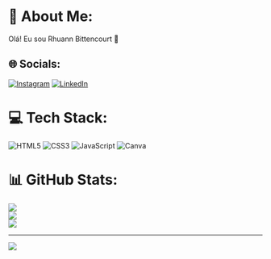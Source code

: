 # 💫 About Me:
Olá! Eu sou Rhuann Bittencourt 👋<br>


## 🌐 Socials:
[![Instagram](https://img.shields.io/badge/Instagram-%23E4405F.svg?logo=Instagram&logoColor=white)](https://instagram.com/@rhuannbittencourt) [![LinkedIn](https://img.shields.io/badge/LinkedIn-%230077B5.svg?logo=linkedin&logoColor=white)](https://linkedin.com/in/rhuan-bittencourt) 

# 💻 Tech Stack:
![HTML5](https://img.shields.io/badge/html5-%23E34F26.svg?style=for-the-badge&logo=html5&logoColor=white) ![CSS3](https://img.shields.io/badge/css3-%231572B6.svg?style=for-the-badge&logo=css3&logoColor=white) ![JavaScript](https://img.shields.io/badge/javascript-%23323330.svg?style=for-the-badge&logo=javascript&logoColor=%23F7DF1E) ![Canva](https://img.shields.io/badge/Canva-%2300C4CC.svg?style=for-the-badge&logo=Canva&logoColor=white)
# 📊 GitHub Stats:
![](https://github-readme-stats.vercel.app/api?username=RhuanBittencourt&theme=dark&hide_border=true&include_all_commits=true&count_private=false)<br/>
![](https://github-readme-streak-stats.herokuapp.com/?user=RhuanBittencourt&theme=dark&hide_border=true)<br/>
![](https://github-readme-stats.vercel.app/api/top-langs/?username=RhuanBittencourt&theme=dark&hide_border=true&include_all_commits=true&count_private=false&layout=compact)

---
[![](https://visitcount.itsvg.in/api?id=RhuanBittencourt&icon=0&color=0)](https://visitcount.itsvg.in)

<!-- Proudly created with GPRM ( https://gprm.itsvg.in ) -->
